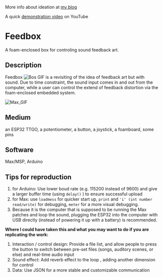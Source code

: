 More info about ideation at [my blog](https://hannahz.vercel.app/creative-embedded-sound)

A quick [demonstration video](https://youtu.be/pl-USFRBLrE) on YouTube


# Feedbox
A foam-enclosed box for controling sound feedback art. 

## Description

Feedbox ![Bos GIF](https://user-images.githubusercontent.com/83347817/157174993-554fc53a-35fb-4aea-b6b2-ca30f361aaa6.gif) is a revisiting of the idea of feedback art but with sound. Due to time constraint, the sound input comes in and out from the computer, while a user can control the extend of feedback distortion via the foam-enclosed embedded system.


![Max_GIF](https://user-images.githubusercontent.com/83347817/157151461-7a0bbc41-bd8e-4a2b-970c-3e0c1db8218a.gif)

## Medium
an ESP32 TTGO, a potentiometer, a button, a joystick, a foamboard, some pins

## Software
Max/MSP, Arduino

## Tips for reproduction

1. for Arduino: Use lower boud rate (e.g. 115200 instead of 9600) and give a larger buffer time (using `delay()` ) to ensure successful upload
2. for Max: use `loadmess` for quicker start up, `print` and `'i' (int number read/write)` for debugging, `meter` for a more visual debugging.
3. Because it is the computer that is supposed to be running the Max patches and loop the sound, plugging the ESP32 into the computer with USB directly (instead of powering it up with a battery) is recommended.

**Where I could have taken this and what you may want to do if you are replicating the work:**

1. Interaction / control design: Provide a file list, and allow people to press the button to switch between pre-set files (songs, auditory scenes, or else) and real-time audio input
2. Sound effect: Add reverb effect to the loop , adding another dimension for control
3. Data: Use JSON for a more stable and customizable communication
